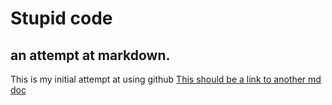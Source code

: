 # Stupid code

## an attempt at markdown.

This is my initial attempt at using github
[This should be a link to another md doc](stupid2.md)
